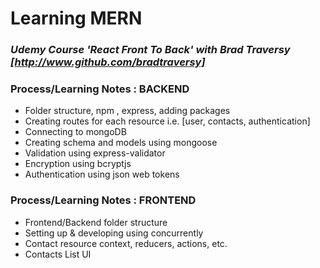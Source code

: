 # **Learning MERN**

### *Udemy Course 'React Front To Back' with Brad Traversy [http://www.github.com/bradtraversy]*

### Process/Learning Notes : BACKEND

  * Folder structure, npm , express, adding packages
  * Creating routes for each resource i.e. [user, contacts, authentication]
  * Connecting to mongoDB 
  * Creating schema and models using mongoose
  * Validation using express-validator 
  * Encryption using bcryptjs
  * Authentication using json web tokens

### Process/Learning Notes : FRONTEND

  * Frontend/Backend folder structure 
  * Setting up & developing using concurrently
  * Contact resource context, reducers, actions, etc.
  * Contacts List UI
